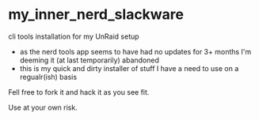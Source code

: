 # my_inner_nerd_slackware
cli tools installation for my UnRaid setup
- as the nerd tools app seems to have had no updates for 3+ months I'm deeming it (at last temporarily) abandoned
- this is my quick and dirty installer of stuff I have a need to use on a regualr(ish) basis

Fell free to fork it and hack it as you see fit.

Use at your own risk.
